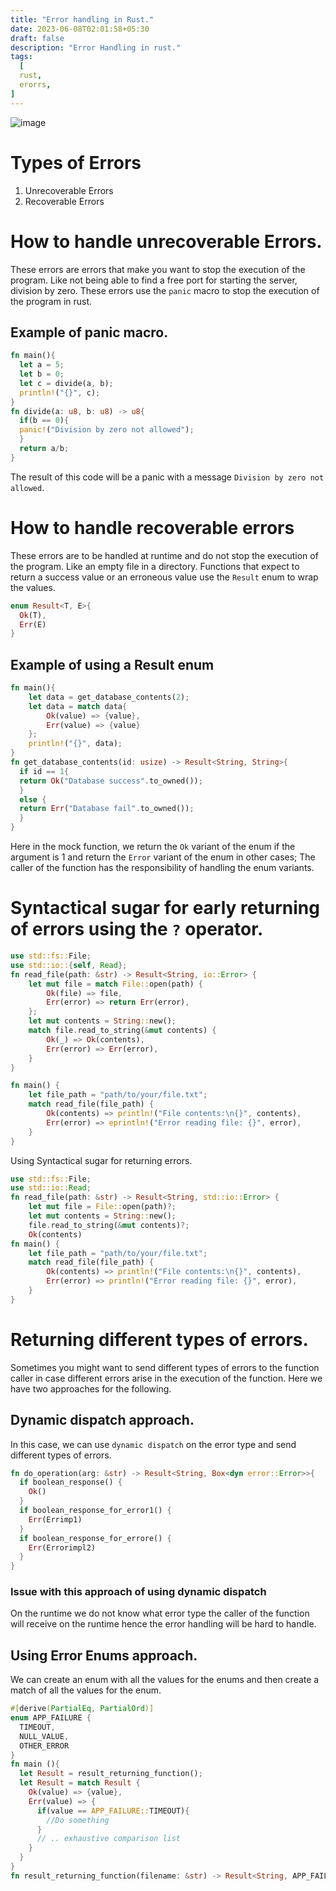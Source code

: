 ```yaml
---
title: "Error handling in Rust."
date: 2023-06-08T02:01:58+05:30
draft: false
description: "Error Handling in rust."
tags:
  [
  rust,
  erorrs,
] 
---
```

![image](https://i.imgur.com/VSG6kWK.jpeg)
# Types of Errors 
1. Unrecoverable Errors
2. Recoverable Errors

# How to handle unrecoverable Errors.

These errors are errors that make you want to stop the execution of the program. Like not being able to find a free port for starting the server, division by zero. 
These errors use the `panic` macro to stop the execution of the program in rust.

## Example of panic macro.

```rust 
fn main(){
  let a = 5;
  let b = 0;
  let c = divide(a, b);
  println!("{}", c);
}
fn divide(a: u8, b: u8) -> u8{
  if(b == 0){
  panic!("Division by zero not allowed");
  }
  return a/b;
}
```

The result of this code will be a panic with a message `Division by zero not allowed`.

# How to handle recoverable errors 

These errors are to be handled at runtime and do not stop the execution of the program. Like an empty file in a directory.
Functions that expect to return a success value or an erroneous value use the `Result` enum to wrap the values.
```rust 
enum Result<T, E>{
  Ok(T), 
  Err(E)
}
```

## Example of using a Result enum

```rust 
fn main(){
    let data = get_database_contents(2);
    let data = match data{
        Ok(value) => {value},
        Err(value) => {value}
    };
    println!("{}", data);
}
fn get_database_contents(id: usize) -> Result<String, String>{
  if id == 1{
  return Ok("Database success".to_owned());
  }
  else {
  return Err("Database fail".to_owned());
  }
}
```
Here in the mock function, we return the `Ok` variant of the enum if the argument is 1 and return the `Error` variant of the enum in other cases; The caller of the function has the responsibility of handling the enum variants.

# Syntactical sugar for early returning of errors using the `?` operator.


```rust 
use std::fs::File;
use std::io::{self, Read};
fn read_file(path: &str) -> Result<String, io::Error> {
    let mut file = match File::open(path) {
        Ok(file) => file,
        Err(error) => return Err(error),
    };
    let mut contents = String::new();
    match file.read_to_string(&mut contents) {
        Ok(_) => Ok(contents),
        Err(error) => Err(error),
    }
}

fn main() {
    let file_path = "path/to/your/file.txt";
    match read_file(file_path) {
        Ok(contents) => println!("File contents:\n{}", contents),
        Err(error) => eprintln!("Error reading file: {}", error),
    }
}
```
Using Syntactical sugar for returning errors. 
```rust 
use std::fs::File;
use std::io::Read;
fn read_file(path: &str) -> Result<String, std::io::Error> {
    let mut file = File::open(path)?;
    let mut contents = String::new();
    file.read_to_string(&mut contents)?; 
    Ok(contents)
fn main() {
    let file_path = "path/to/your/file.txt";
    match read_file(file_path) {
        Ok(contents) => println!("File contents:\n{}", contents),
        Err(error) => println!("Error reading file: {}", error),
    }
}
```

# Returning different types of errors.
Sometimes you might want to send different types of errors to the function caller in case different errors arise in the execution of the function. Here we have two approaches for the following.
## Dynamic dispatch approach.
In this case, we can use `dynamic dispatch` on the error type and send different types of errors.

```rust 
fn do_operation(arg: &str) -> Result<String, Box<dyn error::Error>>{
  if boolean_response() {
    Ok()
  }
  if boolean_response_for_error1() {
    Err(Errimp1)
  }
  if boolean_response_for_errore() {
    Err(Errorimpl2)
  }
}
```

### Issue with this approach of using dynamic dispatch
On the runtime we do not know what error type the caller of the function will receive on the runtime hence the error handling will be hard to handle.

## Using Error Enums approach.
We can create an enum with all the values for the enums and then create a match of all the values for the enum. 

```rust 
#[derive(PartialEq, PartialOrd)]
enum APP_FAILURE {
  TIMEOUT,
  NULL_VALUE,
  OTHER_ERROR
}
fn main (){
  let Result = result_returning_function();
  let Result = match Result {
    Ok(value) => {value},
    Err(value) => {
      if(value == APP_FAILURE::TIMEOUT){
        //Do something
      }
      // .. exhaustive comparison list 
    }
  }
}
fn result_returning_function(filename: &str) -> Result<String, APP_FAILURE> {}
```



